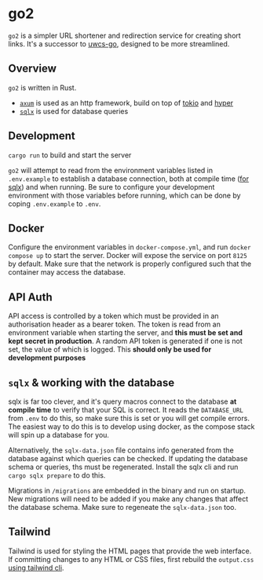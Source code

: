 # go2

`go2` is a simpler URL shortener and redirection service for creating short links. It's a successor to [uwcs-go](https://github.com/UWCS/uwcs-go), designed to be more streamlined.

## Overview

`go2` is written in Rust.

- [`axum`](https://github.com/tokio-rs/axum) is used as an http framework, build on top of [tokio](https://github.com/tokio-rs/tokio) and [hyper](https://github.com/hyperium/hyper)
- [`sqlx`](https://github.com) is used for database queries

## Development

`cargo run` to build and start the server

`go2` will attempt to read from the environment variables listed in `.env.example` to establish a database connection, both at compile time ([for sqlx](https://github.com/launchbadge/sqlx#compile-time-verification)) and when running. Be sure to configure your development environment with those variables before running, which can be done by coping `.env.example` to `.env`.

## Docker

Configure the environment variables in `docker-compose.yml`, and run `docker compose up` to start the server. Docker will expose the service on port `8125` by default. Make sure that the network is properly configured such that the container may access the database.

## API Auth

API access is controlled by a token which must be provided in an authorisation header as a bearer token. The token is read from an environment variable when starting the server, and **this must be set and kept secret in production**. A random API token is generated if one is not set, the value of which is logged. This **should only be used for development purposes**

## `sqlx` & working with the database

sqlx is far too clever, and it's query macros connect to the database **at compile time** to verify that your SQL is correct. It reads the `DATABASE_URL` from `.env` to do this, so make sure this is set or you will get compile errors. The easiest way to do this is to develop using docker, as the compose stack will spin up a database for you.

Alternatively, the `sqlx-data.json` file contains info generated from the database against which queries can be checked. If updating the database schema or queries, ths must be regenerated. Install the sqlx cli and run `cargo sqlx prepare` to do this.

Migrations in `/migrations` are embedded in the binary and run on startup. New migrations will need to be added if you make any changes that affect the database schema. Make sure to regeneate the `sqlx-data.json` too.

## Tailwind

Tailwind is used for styling the HTML pages that provide the web interface. If committing changes to any HTML or CSS files, first rebuild the `output.css` [using tailwind cli](https://tailwindcss.com/blog/standalone-cli).
